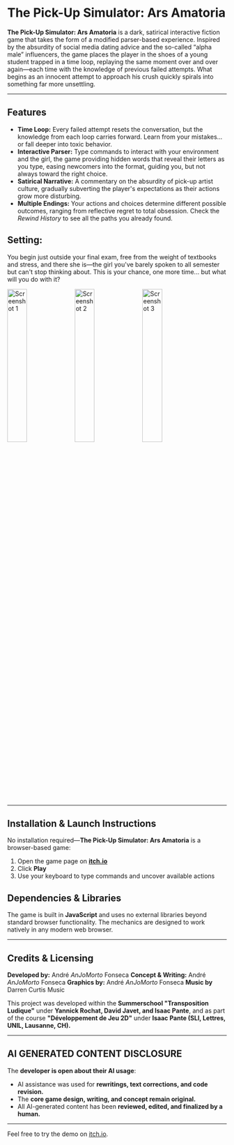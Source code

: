 # The Pick-Up Simulator: Ars Amatoria

**The Pick-Up Simulator: Ars Amatoria** is a dark, satirical interactive fiction game that takes the form of a modified parser-based experience. Inspired by the absurdity of social media dating advice and the so-called “alpha male” influencers, the game places the player in the shoes of a young student trapped in a time loop, replaying the same moment over and over again—each time with the knowledge of previous failed attempts. What begins as an innocent attempt to approach his crush quickly spirals into something far more unsettling.  

---

## **Features**
- **Time Loop:** Every failed attempt resets the conversation, but the knowledge from each loop carries forward. Learn from your mistakes... or fall deeper into toxic behavior.
- **Interactive Parser:** Type commands to interact with your environment and the girl, the game providing hidden words that reveal their letters as you type, easing newcomers into the format, guiding you, but not always toward the right choice.
- **Satirical Narrative:** A commentary on the absurdity of pick-up artist culture, gradually subverting the player's expectations as their actions grow more disturbing.
- **Multiple Endings:** Your actions and choices determine different possible outcomes, ranging from reflective regret to total obsession. Check the *Rewind History* to see all the paths you already found.

## Setting:
You begin just outside your final exam, free from the weight of textbooks and stress, and there she is—the girl you've barely spoken to all semester but can't stop thinking about. This is your chance, one more time... but what will you do with it?

<p>
  <img src="images/marketing/ss1.png" width="30%" alt="Screenshot 1">
  <img src="images/marketing/ss2.png" width="30%" alt="Screenshot 2">
  <img src="images/marketing/ss3.png" width="30%" alt="Screenshot 3">
</p>

---

## **Installation & Launch Instructions**  

No installation required—**The Pick-Up Simulator: Ars Amatoria** is a browser-based game:  
1. Open the game page on **[itch.io](https://anjomorto.itch.io/ars-amatoria)**  
2. Click **Play**  
3. Use your keyboard to type commands and uncover available actions  

## **Dependencies & Libraries**  

The game is built in **JavaScript** and uses no external libraries beyond standard browser functionality. The mechanics are designed to work natively in any modern web browser.  

---

## **Credits & Licensing**  

**Developed by:** André *AnJoMorto* Fonseca
**Concept & Writing:** André *AnJoMorto* Fonseca
**Graphics by:** André *AnJoMorto* Fonseca
**Music by** Darren Curtis Music

This project was developed within the **Summerschool "Transposition Ludique"** under **Yannick Rochat, David Javet, and Isaac Pante**, and as part of the course **"Développement de Jeu 2D"** under **Isaac Pante (SLI, Lettres, UNIL, Lausanne, CH).**  

---

## **AI GENERATED CONTENT DISCLOSURE**  

The **developer is open about their AI usage**:  
- AI assistance was used for **rewritings, text corrections, and code revision.**  
- The **core game design, writing, and concept remain original.**  
- All AI-generated content has been **reviewed, edited, and finalized by a human.**  

---

Feel free to try the demo on [itch.io](https://anjomorto.itch.io/ars-amatoria).